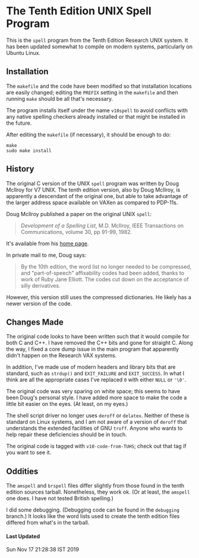 # The Tenth Edition UNIX Spell Program

This is the `spell` program from the Tenth Edition Research UNIX
system.  It has been updated somewhat to compile on modern systems,
particularly on Ubuntu Linux.

## Installation

The `makefile` and the code have been modified so that installation
locations are easily changed; editing the `PREFIX` setting in the
`makefile` and then running `make` should be all that's necessary.

The program installs itself under the name `v10spell` to avoid
conflicts with any native spelling checkers already installed or
that might be installed in the future.

After editing the `makefile` (if necessary), it should be enough
to do:

	make
	sudo make install

## History

The original C version of the UNIX `spell` program was written by
Doug McIlroy for V7 UNIX.  The tenth edition version, also by Doug
McIlroy, is apparently a descendant of the original one, but able
to take advantage of the larger address space available on VAXen
as compared to PDP-11s.

Doug McIlroy published a paper on the original UNIX `spell`:

> _Development of a Spelling List_, M.D. McIlroy,
> IEEE Transactions on Communications, volume 30, pp 91-99, 1982.

It's available from his [home page](https://www.cs.dartmouth.edu/~doug/spell.pdf).

In private mail to me, Doug says:

> By the 10th edition, the word list no longer needed to be compressed,
> and "part-of-speech" affixability codes had been added, thanks to
> work of Ruby Jane Elliott.  The codes cut down on the acceptance of
> silly derivatives.

However, this version still uses the compressed dictionaries. He
likely has a newer version of the code.

## Changes Made

The original code looks to have been written such that it would
compile for both C and C++.  I have removed the C++ bits and gone
for straight C.  Along the way, I fixed a core dump issue in the
main program that apparently didn't happen on the Research VAX
systems.

In addition, I've made use of modern headers and library bits that
are standard, such as `strdup()` and `EXIT_FAILURE` and `EXIT_SUCCESS`.
In what I think are all the appropriate cases I've replaced `0`
with either `NULL` or `'\0'`.

The original code was very sparing on white space; this seems to
have been Doug's personal style.  I have added more space to make
the code a little bit easier on the eyes.  (At least, on my eyes.)

The shell script driver no longer uses `deroff` or `delatex`.  Neither
of these is standard on Linux systems, and I am not aware of a
version of `deroff` that understands the extended facilities of GNU
`troff`.  Anyone who wants to help repair these deficiencies should
be in touch.

The original code is tagged with `v10-code-from-TUHS`; check out
that tag if you want to see it.

## Oddities

The `amspell` and `brspell` files differ slightly from those found in
the tenth edition sources tarball.  Nonetheless, they work ok.  (Or at
least, the `amspell` one does.  I have not tested British spelling.)

I did some debugging.  (Debugging code can be found in the `debugging`
branch.) It looks like the word lists used to create the tenth edition
files differed from what's in the tarball.

#### Last Updated

Sun Nov 17 21:28:38 IST 2019
